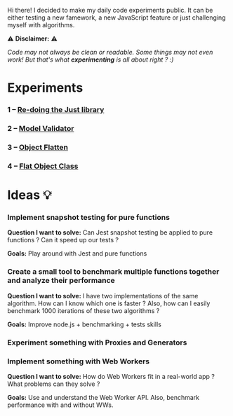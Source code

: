 Hi there! I decided to make my daily code experiments public. It can be either testing a new famework, a new JavaScript feature or just challenging myself with algorithms.

⚠️ **Disclaimer:** ⚠️

_Code may not always be clean or readable. Some things may not even work!_
_But that's what **experimenting** is all about right ? :)_

# Experiments

### 1 – [Re-doing the Just library](https://github.com/dcamilleri/experiments/tree/master/1-redoing-just)
### 2 – [Model Validator](https://github.com/dcamilleri/experiments/tree/master/2-model-validator)
### 3 – [Object Flatten](https://github.com/dcamilleri/experiments/tree/master/3-object-flatten)
### 4 – [Flat Object Class](https://github.com/dcamilleri/experiments/tree/master/4-flat-object)

# Ideas 💡

### Implement snapshot testing for pure functions

**Question I want to solve:**
Can Jest snapshot testing be applied to pure functions ? Can it speed up our tests ?

**Goals:**
Play around with Jest and pure functions

### Create a small tool to benchmark multiple functions together and analyze their performance

**Question I want to solve:**
I have two implementations of the same algorithm. How can I know which one is faster ? Also, how can I easily benchmark 1000 iterations of these two algorithms ?

**Goals:**
Improve node.js + benchmarking + tests skills

### Experiment something with Proxies and Generators

### Implement something with Web Workers

**Question I want to solve:**
How do Web Workers fit in a real-world app ? What problems can they solve ?

**Goals:**
Use and understand the Web Worker API. Also, benchmark performance with and without WWs.

